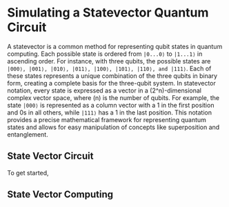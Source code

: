 # Simulating a Statevector Quantum Circuit
A statevector is a common method for representing qubit states in quantum computing. Each possible state is ordered from `|0...0⟩` to `|1...1⟩` in ascending order. For instance, with three qubits, the possible states are `|000⟩, |001⟩, |010⟩, |011⟩, |100⟩, |101⟩, |110⟩, and |111⟩`. Each of these states represents a unique combination of the three qubits in binary form, creating a complete basis for the three-qubit system. In statevector notation, every state is expressed as a vector in a \(2^n\)-dimensional complex vector space, where \(n\) is the number of qubits. For example, the state `|000⟩` is represented as a column vector with a 1 in the first position and 0s in all others, while `|111⟩` has a 1 in the last position. This notation provides a precise mathematical framework for representing quantum states and allows for easy manipulation of concepts like superposition and entanglement.

## State Vector Circuit
To get started, 
## State Vector Computing